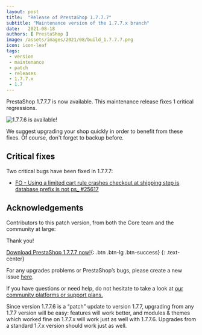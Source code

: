 ```yaml
---
layout: post
title:  "Release of PrestaShop 1.7.7.7"
subtitle: "Maintenance version of the 1.7.7.x branch"
date:   2021-08-18
authors: [ PrestaShop ]
image: /assets/images/2021/08/build_1.7.7.7.png
icon: icon-leaf
tags:
 - version
 - maintenance
 - patch
 - releases
 - 1.7.7.x
 - 1.7
---
```


PrestaShop 1.7.7.7 is now available. This maintenance release fixes 1 critical regressions.

![1.7.7.6 is available!](/assets/images/2021/08/build_1.7.7.7.png)

We suggest upgrading your shop quickly in order to benefit from these fixes. Of course, don't forget to backup before.

## Critical fixes

Two critical bugs have been fixed in 1.7.7.7:

- [FO - Using a limited cart rule crashes checkout at shipping step is database prefix is not ps_ #25617](https://github.com/PrestaShop/PrestaShop/issues/25617)

## Acknowledgements

Contributors to this patch version, from both the Core team and the community at large: 


Thank you!

[Download PrestaShop 1.7.7.7 now!](https://www.prestashop.com/en/download){: .btn .btn-lg .btn-success}
{: .text-center}

For any upgrades problems or PrestaShop’s bugs, please create a new issue [here](https://github.com/PrestaShop/PrestaShop/issues/new/choose).


If you have questions or need help, do not hesitate to take a look at [our community platforms or support plans.](https://devdocs.prestashop.com/1.7/faq/i-need-help/)

Since version 1.7.7.6 is a “patch” update to version 1.7.7, upgrading from any 1.7.7 version will be easy: features will work better, and modules & themes which worked fine on 1.7.7.x will work just as well with 1.7.7.6. Upgrades from a standard 1.7.x version should work just as well.
